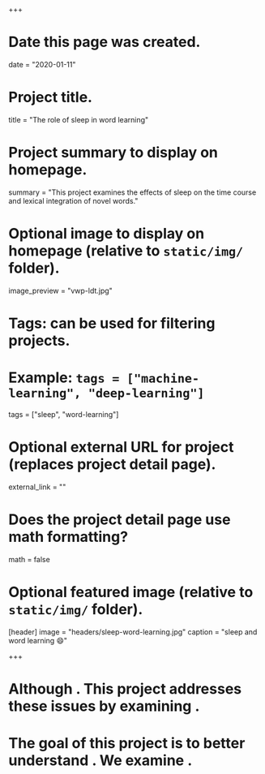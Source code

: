 +++
# Date this page was created.
date = "2020-01-11"

# Project title.
title = "The role of sleep in word learning"

# Project summary to display on homepage.
summary = "This project examines the effects of sleep on the time course and lexical integration of novel words."

# Optional image to display on homepage (relative to `static/img/` folder).
image_preview = "vwp-ldt.jpg"

# Tags: can be used for filtering projects.
# Example: `tags = ["machine-learning", "deep-learning"]`
tags = ["sleep", "word-learning"]

# Optional external URL for project (replaces project detail page).
external_link = ""

# Does the project detail page use math formatting?
math = false

# Optional featured image (relative to `static/img/` folder).
[header]
image = "headers/sleep-word-learning.jpg"
caption = "sleep and word learning :smile:"

+++

# Although . This project addresses these issues by examining .
# 
# The goal of this project is to better understand . We examine .